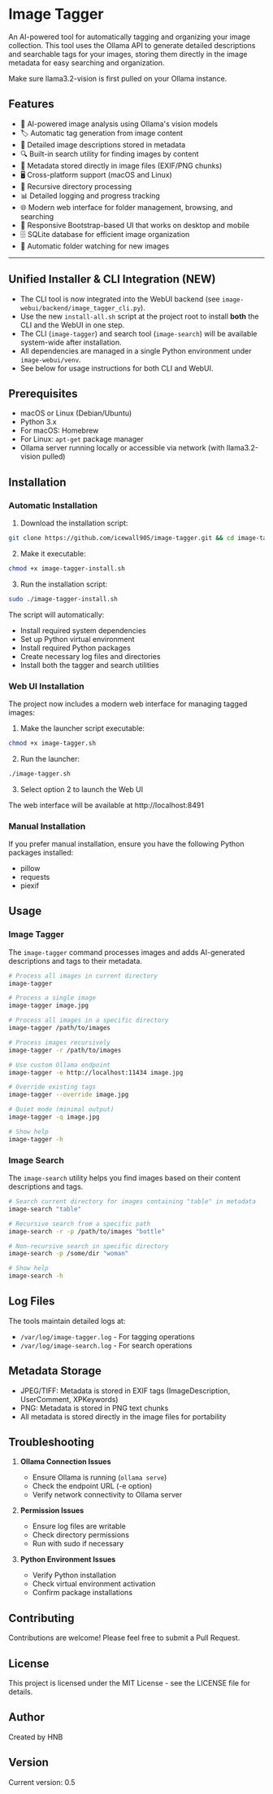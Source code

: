 # Image Tagger

An AI-powered tool for automatically tagging and organizing your image collection. This tool uses the Ollama API to generate detailed descriptions and searchable tags for your images, storing them directly in the image metadata for easy searching and organization.

Make sure llama3.2-vision is first pulled on your Ollama instance.

## Features

- 🤖 AI-powered image analysis using Ollama's vision models
- 🏷️ Automatic tag generation from image content
- 📝 Detailed image descriptions stored in metadata
- 🔍 Built-in search utility for finding images by content
- 💾 Metadata stored directly in image files (EXIF/PNG chunks)
- 🖥️ Cross-platform support (macOS and Linux)
- 📂 Recursive directory processing
- 📊 Detailed logging and progress tracking
- 🌐 Modern web interface for folder management, browsing, and searching
- 📱 Responsive Bootstrap-based UI that works on desktop and mobile
- 🗄️ SQLite database for efficient image organization
- 📂 Automatic folder watching for new images

---

## Unified Installer & CLI Integration (NEW)

- The CLI tool is now integrated into the WebUI backend (see `image-webui/backend/image_tagger_cli.py`).
- Use the new `install-all.sh` script at the project root to install **both** the CLI and the WebUI in one step.
- The CLI (`image-tagger`) and search tool (`image-search`) will be available system-wide after installation.
- All dependencies are managed in a single Python environment under `image-webui/venv`.
- See below for usage instructions for both CLI and WebUI.

## Prerequisites

- macOS or Linux (Debian/Ubuntu)
- Python 3.x
- For macOS: Homebrew
- For Linux: `apt-get` package manager
- Ollama server running locally or accessible via network (with llama3.2-vision pulled)

## Installation

### Automatic Installation

1. Download the installation script:
```bash
git clone https://github.com/icewall905/image-tagger.git && cd image-tagger
```

2. Make it executable:
```bash
chmod +x image-tagger-install.sh
```

3. Run the installation script:
```bash
sudo ./image-tagger-install.sh
```

The script will automatically:
- Install required system dependencies
- Set up Python virtual environment
- Install required Python packages
- Create necessary log files and directories
- Install both the tagger and search utilities

### Web UI Installation

The project now includes a modern web interface for managing tagged images:

1. Make the launcher script executable:
```bash
chmod +x image-tagger.sh
```

2. Run the launcher:
```bash
./image-tagger.sh
```

3. Select option 2 to launch the Web UI

The web interface will be available at http://localhost:8491

### Manual Installation

If you prefer manual installation, ensure you have the following Python packages installed:
- pillow
- requests
- piexif

## Usage

### Image Tagger

The `image-tagger` command processes images and adds AI-generated descriptions and tags to their metadata.

```bash
# Process all images in current directory
image-tagger

# Process a single image
image-tagger image.jpg

# Process all images in a specific directory
image-tagger /path/to/images

# Process images recursively
image-tagger -r /path/to/images

# Use custom Ollama endpoint
image-tagger -e http://localhost:11434 image.jpg

# Override existing tags
image-tagger --override image.jpg

# Quiet mode (minimal output)
image-tagger -q image.jpg

# Show help
image-tagger -h
```

### Image Search

The `image-search` utility helps you find images based on their content descriptions and tags.

```bash
# Search current directory for images containing "table" in metadata
image-search "table"

# Recursive search from a specific path
image-search -r -p /path/to/images "bottle"

# Non-recursive search in specific directory
image-search -p /some/dir "woman"

# Show help
image-search -h
```

## Log Files

The tools maintain detailed logs at:
- `/var/log/image-tagger.log` - For tagging operations
- `/var/log/image-search.log` - For search operations

## Metadata Storage

- JPEG/TIFF: Metadata is stored in EXIF tags (ImageDescription, UserComment, XPKeywords)
- PNG: Metadata is stored in PNG text chunks
- All metadata is stored directly in the image files for portability

## Troubleshooting

1. **Ollama Connection Issues**
   - Ensure Ollama is running (`ollama serve`)
   - Check the endpoint URL (-e option)
   - Verify network connectivity to Ollama server

2. **Permission Issues**
   - Ensure log files are writable
   - Check directory permissions
   - Run with sudo if necessary

3. **Python Environment Issues**
   - Verify Python installation
   - Check virtual environment activation
   - Confirm package installations

## Contributing

Contributions are welcome! Please feel free to submit a Pull Request.

## License

This project is licensed under the MIT License - see the LICENSE file for details.

## Author

Created by HNB

## Version

Current version: 0.5
